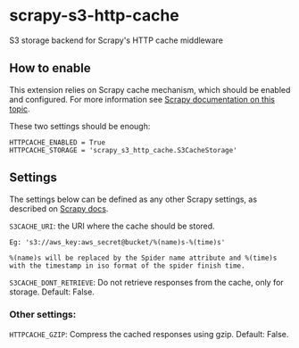 # scrapy-s3-http-cache

S3 storage backend for Scrapy's HTTP cache middleware

## How to enable

This extension relies on Scrapy cache mechanism, which should be enabled and configured.
For more information see [Scrapy documentation on this topic](https://docs.scrapy.org/en/latest/topics/downloader-middleware.html#module-scrapy.downloadermiddlewares.httpcache).

These two settings should be enough:

```
HTTPCACHE_ENABLED = True
HTTPCACHE_STORAGE = 'scrapy_s3_http_cache.S3CacheStorage'
```

## Settings

The settings below can be defined as any other Scrapy settings, as described on [Scrapy docs](https://docs.scrapy.org/en/latest/topics/settings.html).

`S3CACHE_URI`: the URI where the cache should be stored.

    Eg: 's3://aws_key:aws_secret@bucket/%(name)s-%(time)s'

    %(name)s will be replaced by the Spider name attribute and %(time)s with the timestamp in iso format of the spider finish time.

`S3CACHE_DONT_RETRIEVE`: Do not retrieve responses from the cache, only for storage. Default: False.

### Other settings:

`HTTPCACHE_GZIP`: Compress the cached responses using gzip. Default: False.
